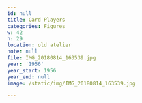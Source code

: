 ```yaml
---
id: null
title: Card Players
categories: Figures
w: 42
h: 29
location: old atelier
note: null
file: IMG_20180814_163539.jpg
year: '1956'
year_start: 1956
year_end: null
image: /static/img/IMG_20180814_163539.jpg

---
```

